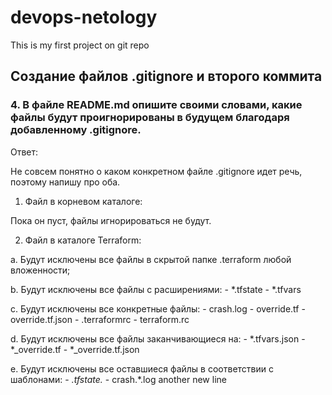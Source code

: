 # devops-netology
This is my first project on git repo

## Создание файлов .gitignore и второго коммита

### 4. В файле README.md опишите своими словами, какие файлы будут проигнорированы в будущем благодаря добавленному .gitignore.

Ответ:

Не совсем понятно о каком конкретном файле .gitignore идет речь, поэтому напишу про оба.

1. Файл в корневом каталоге:

Пока он пуст, файлы игнорироваться не будут.

2. Файл в каталоге Terraform:

a. Будут исключены все файлы в скрытой папке .terraform любой вложенности;

b. Будут исключены все файлы с расширениями:
	- *.tfstate
	- *.tfvars

c. Будут исключены все конкретные файлы:
	- crash.log
	- override.tf
	- override.tf.json
	- .terraformrc
	- terraform.rc

d. Будут исключены все файлы заканчивающиеся на:
	- *.tfvars.json
	- *_override.tf
	- *_override.tf.json

e. Будут исключены все оставшиеся файлы в соответствии с шаблонами:
	- *.tfstate.*
	- crash.*.log
another new line
